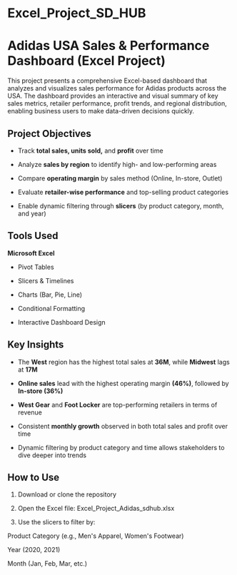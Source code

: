 # Excel_Project_SD_HUB

# Adidas USA Sales & Performance Dashboard (Excel Project)

This project presents a comprehensive Excel-based dashboard that analyzes and visualizes sales performance for Adidas products across the USA. The dashboard provides an interactive and visual summary of key sales metrics, retailer performance, profit trends, and regional distribution, enabling business users to make data-driven decisions quickly.

## Project Objectives

- Track **total sales, units sold,** and **profit** over time

- Analyze **sales by region** to identify high- and low-performing areas

- Compare **operating margin** by sales method (Online, In-store, Outlet)

- Evaluate **retailer-wise performance** and top-selling product categories

- Enable dynamic filtering through **slicers** (by product category, month, and year)



## Tools Used

**Microsoft Excel**

- Pivot Tables

- Slicers & Timelines

- Charts (Bar, Pie, Line)

- Conditional Formatting

- Interactive Dashboard Design

## Key Insights

- The **West** region has the highest total sales at **36M**, while **Midwest** lags at **17M**

- **Online sales** lead with the highest operating margin **(46%)**, followed by **In-store (36%)**

- **West Gear** and **Foot Locker** are top-performing retailers in terms of revenue

- Consistent **monthly growth** observed in both total sales and profit over time

- Dynamic filtering by product category and time allows stakeholders to dive deeper into trends


## How to Use

1. Download or clone the repository


2. Open the Excel file: Excel_Project_Adidas_sdhub.xlsx


3. Use the slicers to filter by:

Product Category (e.g., Men's Apparel, Women's Footwear)

Year (2020, 2021)

Month (Jan, Feb, Mar, etc.)


